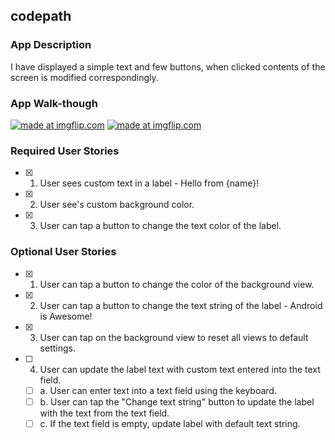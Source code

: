 
## codepath

### App Description
 I have displayed a simple text and few buttons, when clicked contents of the screen is modified correspondingly.    

### App Walk-though




<a href="https://imgflip.com/gif/2hzgyz"><img src="https://i.imgflip.com/2hzgyz.gif" title="made at imgflip.com"/></a>
<a href="https://imgflip.com/gif/2hzgsk"><img src="https://i.imgflip.com/2hzgsk.gif" title="made at imgflip.com"/></a>




### Required User Stories
- [X] 1. User sees custom text in a label - Hello from {name}!
- [X] 2. User see's custom background color.
- [X] 3. User can tap a button to change the text color of the label.

### Optional User Stories
- [X] 1. User can tap a button to change the color of the background view.  
- [X] 2. User can tap a button to change the text string of the label - Android is Awesome!  
- [X] 3. User can tap on the background view to reset all views to default settings.  
- [ ] 4. User can update the label text with custom text entered into the text field.  
   - [ ] a. User can enter text into a text field using the keyboard.  
   - [ ] b. User can tap the "Change text string" button to update the label with the text from the text field.  
   - [ ] c. If the text field is empty, update label with default text string.
